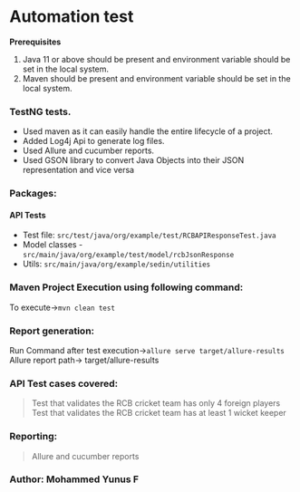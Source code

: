 # Automation test

**Prerequisites**

1. Java 11 or above should be present and environment variable should be set in the local system.
2. Maven should be present and environment variable should be set in the local system.

### TestNG tests.

* Used maven as it can easily handle the entire lifecycle of a project.
* Added Log4j Api to generate log files.
* Used Allure and cucumber reports.
* Used GSON library to convert Java Objects into their JSON representation and vice versa
### Packages:

#### API Tests

* Test file: `src/test/java/org/example/test/RCBAPIResponseTest.java`
* Model classes - `src/main/java/org/example/test/model/rcbJsonResponse`
* Utils: `src/main/java/org/example/sedin/utilities`


### Maven Project Execution using following command:

To execute->`mvn clean test`

### Report generation:

Run Command after test execution->`allure serve target/allure-results
`  
Allure report path-> target/allure-results


### API Test cases covered:

> Test that validates the RCB cricket team has only 4 foreign players    
> Test that validates the RCB cricket team has at least 1 wicket keeper

### Reporting:

> Allure and cucumber  reports

### Author: Mohammed Yunus F

